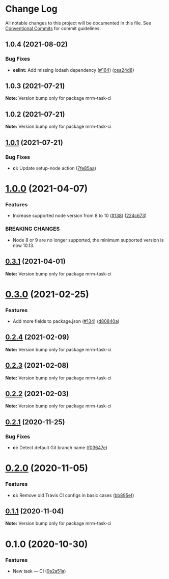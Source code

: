 # Change Log

All notable changes to this project will be documented in this file.
See [Conventional Commits](https://conventionalcommits.org) for commit guidelines.

## 1.0.4 (2021-08-02)


### Bug Fixes

* **eslint:** Add missing lodash dependency ([#164](https://github.com/sapegin/mrm/issues/164)) ([cea24d8](https://github.com/sapegin/mrm/commit/cea24d80d031c835519db595a3da6a16556be28f))





## 1.0.3 (2021-07-21)

**Note:** Version bump only for package mrm-task-ci





## 1.0.2 (2021-07-21)

**Note:** Version bump only for package mrm-task-ci





## [1.0.1](https://github.com/sapegin/mrm/compare/mrm-task-ci@1.0.0...mrm-task-ci@1.0.1) (2021-07-21)


### Bug Fixes

* **ci:** Update setup-node action ([7fe85aa](https://github.com/sapegin/mrm/commit/7fe85aa83cc00c1a0e4c1b110a02d4bc07ee41a9))





# [1.0.0](https://github.com/sapegin/mrm/compare/mrm-task-ci@0.3.1...mrm-task-ci@1.0.0) (2021-04-07)


### Features

* Increase supported node version from 8 to 10 ([#138](https://github.com/sapegin/mrm/issues/138)) ([224c673](https://github.com/sapegin/mrm/commit/224c67332ee71b9e275dbea1435cd9088852ff6f))


### BREAKING CHANGES

* Node 8 or 9 are no longer supported, the minimum supported version is now 10.13.





## [0.3.1](https://github.com/sapegin/mrm/compare/mrm-task-ci@0.3.0...mrm-task-ci@0.3.1) (2021-04-01)

**Note:** Version bump only for package mrm-task-ci





# [0.3.0](https://github.com/sapegin/mrm/compare/mrm-task-ci@0.2.4...mrm-task-ci@0.3.0) (2021-02-25)


### Features

* Add more fields to package.json ([#134](https://github.com/sapegin/mrm/issues/134)) ([d80840a](https://github.com/sapegin/mrm/commit/d80840a5e771976ef38cdf8a3b535a412e1097f6))





## [0.2.4](https://github.com/sapegin/mrm/compare/mrm-task-ci@0.2.3...mrm-task-ci@0.2.4) (2021-02-09)

**Note:** Version bump only for package mrm-task-ci





## [0.2.3](https://github.com/sapegin/mrm/compare/mrm-task-ci@0.2.2...mrm-task-ci@0.2.3) (2021-02-08)

**Note:** Version bump only for package mrm-task-ci





## [0.2.2](https://github.com/sapegin/mrm/compare/mrm-task-ci@0.2.1...mrm-task-ci@0.2.2) (2021-02-03)

**Note:** Version bump only for package mrm-task-ci





## [0.2.1](https://github.com/sapegin/mrm/compare/mrm-task-ci@0.2.0...mrm-task-ci@0.2.1) (2020-11-25)


### Bug Fixes

* **ci:** Detect default Git branch name ([f03647e](https://github.com/sapegin/mrm/commit/f03647ece853d0acd2afe142da716568249a9fe9))





# [0.2.0](https://github.com/sapegin/mrm/compare/mrm-task-ci@0.1.1...mrm-task-ci@0.2.0) (2020-11-05)


### Features

* **ci:** Remove old Travis CI configs in basic cases ([bb895ef](https://github.com/sapegin/mrm/commit/bb895ef96d01c7b56a250c38f518aae5bfb2028d))





## [0.1.1](https://github.com/sapegin/mrm/compare/mrm-task-ci@0.1.0...mrm-task-ci@0.1.1) (2020-11-04)

**Note:** Version bump only for package mrm-task-ci





# 0.1.0 (2020-10-30)


### Features

* New task — CI ([9a2a51a](https://github.com/sapegin/mrm/commit/9a2a51ae11c84980e752d8798e16c5705be17e49))
